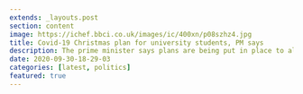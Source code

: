 ```yaml
---
extends: _layouts.post
section: content
image: https://ichef.bbci.co.uk/images/ic/400xn/p08szhz4.jpg 
title: Covid-19 Christmas plan for university students, PM says 
description: The prime minister says plans are being put in place to allow university students to return home for the holidays. 
date: 2020-09-30-18-29-03 
categories: [latest, politics] 
featured: true 
--- 
```

